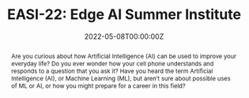 ---
type: "courses"
title: "EASI-22: Edge AI Summer Institute"
title2: "A [TinyMLedu](https://tinyml.seas.harvard.edu) Workshop"
position: "Lead Organizer"
semesters: "Summer 2022"
# Code used for list order
semesterCode: "22.1"
date: "2022-05-08T00:00:00Z"

# Course Overiew Abstract.
abstract: Are you curious about how Artificial Intelligence (AI) can be used to improve your everyday life? Do you ever wonder how your cell phone understands and responds to a question that you ask it? Have you heard the term Artificial Intelligence (AI), or Machine Learning (ML), but aren’t sure about possible uses of ML or AI, or how you might prepare for a career in this field?

abstract2: This 3-day, hands-on/virtual workshop for high school teachers and students will give you experience in developing a real-world, applied application of artificial intelligence (AI) at the edge through hands-on examples of Tiny Machine Learning (TinyML). TinyML is a cutting-edge field that brings the transformative power of machine learning (ML) to small low-power computing devices. This course will expose participants to the applications, algorithms, hardware, and software of TinyML. No prior experience is expected!

abstract3: This program is a collaboration between Navajo Technical University, the Harvard John A. Paulson School of Engineering and Applied Sciences, and Barnard College, Columbia University, and will be run virtually from June 22 to June 24, 2022.

# Summary. An optional shortened abstract.
summary: EASI-22 was a 3-day, hands-on workshop for high school teachers and students exploring real-world applications of artificial intelligence at the edge through hands-on examples of Tiny Machine Learning (TinyML). This program was a collaboration between Navajo Technical University, the Harvard John A. Paulson School of Engineering and Applied Sciences, and Barnard College, Columbia University.

# Roles in the course
roles:
- Lead the desgin of the overall workshop and lead coordination with partner organizations
- Lead the design of the lectures and lab sessions
- Lead breakout room discussions
- Built the website

# Awards
#awards:
#- TBD

tags:
- TinyML
- STEM Education
- Artificial Intelligence

featured: false
outreach: true
projects: [TinyMLedu]

links:
- name: Website
  url: https://tinymledu.org/EASI-22

# Featured image -- named `featured.jpg/png` in this folder. 
image:
  caption: ''
  focal_point: ''
  preview_only: false

---